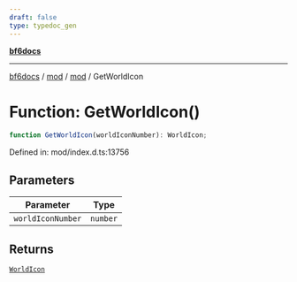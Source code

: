 ```yaml
---
draft: false
type: typedoc_gen
---
```


[**bf6docs**](../../../_index.md)

***

[bf6docs](../../../_index.md) / [mod](../../_index.md) / [mod](../_index.md) / GetWorldIcon

# Function: GetWorldIcon()

```ts
function GetWorldIcon(worldIconNumber): WorldIcon;
```

Defined in: mod/index.d.ts:13756

## Parameters

| Parameter | Type |
| ------ | ------ |
| `worldIconNumber` | `number` |

## Returns

[`WorldIcon`](../WorldIcon/_index.md)
